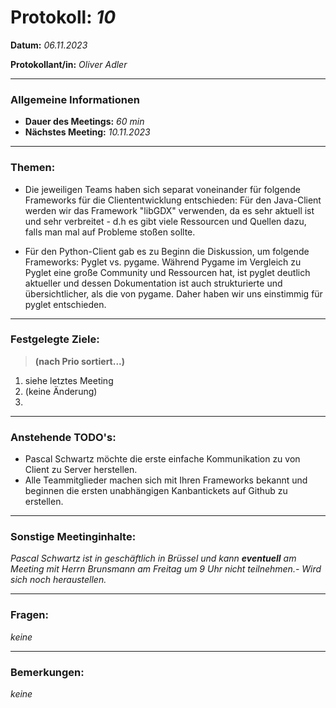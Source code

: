 # Protokoll: *10*


**Datum:** *06.11.2023*

**Protokollant/in:** *Oliver Adler*

---

### Allgemeine Informationen
- **Dauer des Meetings:** *60 min*
- **Nächstes Meeting:** *10.11.2023*

---

### Themen:
- Die jeweiligen Teams haben sich separat voneinander für folgende Frameworks für die Cliententwicklung entschieden:
Für den Java-Client werden wir das Framework "libGDX" verwenden, da es sehr aktuell ist und sehr verbreitet - d.h es gibt viele Ressourcen und Quellen dazu, falls man mal auf Probleme stoßen sollte.

+ Für den Python-Client gab es zu Beginn die Diskussion, um folgende Frameworks: Pyglet vs. pygame.
Während Pygame im Vergleich zu Pyglet eine große Community und Ressourcen hat, ist pyglet deutlich aktueller und dessen Dokumentation ist auch strukturierte und übersichtlicher, als die von pygame.
Daher haben wir uns einstimmig für pyglet entschieden.

---

### Festgelegte Ziele:
> **(nach Prio sortiert...)**

1. siehe letztes Meeting 
2. (keine Änderung)
3. 

---

### Anstehende TODO's:
- Pascal Schwartz möchte die erste einfache Kommunikation zu von Client zu Server herstellen.
- Alle Teammitglieder machen sich mit Ihren Frameworks bekannt und beginnen die ersten unabhängigen Kanbantickets auf Github zu erstellen.
---

### Sonstige Meetinginhalte:
*Pascal Schwartz ist in geschäftlich in Brüssel und kann **eventuell** am Meeting mit Herrn Brunsmann am Freitag um 9 Uhr nicht teilnehmen.- Wird sich noch heraustellen.*

---

### Fragen:
*keine*

---

### Bemerkungen:
*keine*




